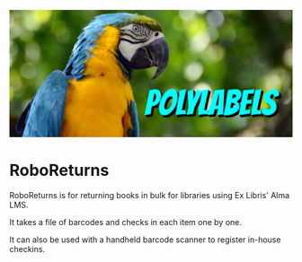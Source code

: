 ![Alt text](https://github.com/MrJeremyHobbs/PolyLabels/blob/master/images/logo_banner.png?raw=true "Title")
# RoboReturns
RoboReturns is for returning books in bulk for libraries using Ex Libris' Alma LMS. 

It takes a file of barcodes and checks in each item one by one.

It can also be used with a handheld barcode scanner to register in-house checkins.